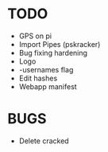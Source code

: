 # TODO


- GPS on pi
- Import Pipes (pskracker)
- Bug fixing hardening
- Logo
- -usernames flag
- Edit hashes
- Webapp manifest


# BUGS

- Delete cracked
